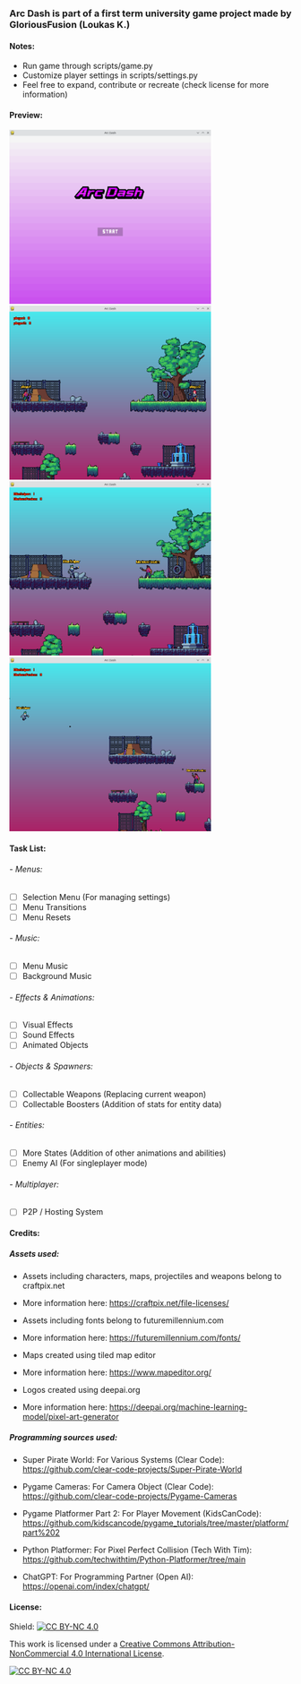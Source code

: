 ### Arc Dash is part of a first term university game project made by GloriousFusion (Loukas K.)

#### Notes:
- Run game through scripts/game.py
- Customize player settings in scripts/settings.py
- Feel free to expand, contribute or recreate (check license for more information)

#### Preview:
<p float="left">
  <img src="previews/01.png" width="360"/>
  <img src="previews/02.png" width="360"/>
  <img src="previews/04.png" width="360"/>
  <img src="previews/05.png" width="360"/>
</p>

#### Task List:
###### - Menus:
- [ ] Selection Menu (For managing settings)
- [ ] Menu Transitions
- [ ] Menu Resets

###### - Music:
- [ ] Menu Music
- [ ] Background Music

###### - Effects & Animations:
- [ ] Visual Effects
- [ ] Sound Effects
- [ ] Animated Objects

###### - Objects & Spawners:
- [ ] Collectable Weapons (Replacing current weapon)
- [ ] Collectable Boosters (Addition of stats for entity data)

###### - Entities:
- [ ] More States (Addition of other animations and abilities)
- [ ] Enemy AI (For singleplayer mode)

###### - Multiplayer:
- [ ] P2P / Hosting System

#### Credits:
##### Assets used:
- Assets including characters, maps, projectiles and weapons belong to craftpix.net
- More information here: https://craftpix.net/file-licenses/

- Assets including fonts belong to futuremillennium.com
- More information here: https://futuremillennium.com/fonts/

- Maps created using tiled map editor
- More information here: https://www.mapeditor.org/

- Logos created using deepai.org
- More information here: https://deepai.org/machine-learning-model/pixel-art-generator

##### Programming sources used:
- Super Pirate World: For Various Systems (Clear Code): https://github.com/clear-code-projects/Super-Pirate-World

- Pygame Cameras: For Camera Object (Clear Code): https://github.com/clear-code-projects/Pygame-Cameras

- Pygame Platformer Part 2: For Player Movement (KidsCanCode): https://github.com/kidscancode/pygame_tutorials/tree/master/platform/part%202

- Python Platformer: For Pixel Perfect Collision (Tech With Tim): https://github.com/techwithtim/Python-Platformer/tree/main

- ChatGPT: For Programming Partner (Open AI): https://openai.com/index/chatgpt/

#### License:

Shield: [![CC BY-NC 4.0][cc-by-nc-shield]][cc-by-nc]

This work is licensed under a
[Creative Commons Attribution-NonCommercial 4.0 International License][cc-by-nc].

[![CC BY-NC 4.0][cc-by-nc-image]][cc-by-nc]

[cc-by-nc]: https://creativecommons.org/licenses/by-nc/4.0/
[cc-by-nc-image]: https://licensebuttons.net/l/by-nc/4.0/88x31.png
[cc-by-nc-shield]: https://img.shields.io/badge/License-CC%20BY--NC%204.0-lightgrey.svg
